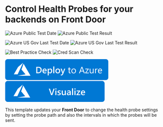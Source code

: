 # Control Health Probes for your backends on Front Door

![Azure Public Test Date](https://azurequickstartsservice.blob.core.windows.net/badges/quickstarts/microsoft.network/front-door-health-probes/PublicLastTestDate.svg)
![Azure Public Test Result](https://azurequickstartsservice.blob.core.windows.net/badges/quickstarts/microsoft.network/front-door-health-probes/PublicDeployment.svg)

![Azure US Gov Last Test Date](https://azurequickstartsservice.blob.core.windows.net/badges/quickstarts/microsoft.network/front-door-health-probes/FairfaxLastTestDate.svg)
![Azure US Gov Last Test Result](https://azurequickstartsservice.blob.core.windows.net/badges/quickstarts/microsoft.network/front-door-health-probes/FairfaxDeployment.svg)

![Best Practice Check](https://azurequickstartsservice.blob.core.windows.net/badges/quickstarts/microsoft.network/front-door-health-probes/BestPracticeResult.svg)
![Cred Scan Check](https://azurequickstartsservice.blob.core.windows.net/badges/quickstarts/microsoft.network/front-door-health-probes/CredScanResult.svg)

[![Deploy To Azure](https://raw.githubusercontent.com/Azure/azure-quickstart-templates/master/1-CONTRIBUTION-GUIDE/images/deploytoazure.svg?sanitize=true)](https://portal.azure.com/#create/Microsoft.Template/uri/https%3A%2F%2Fraw.githubusercontent.com%2FAzure%2Fazure-quickstart-templates%2Fmaster%2Fquickstarts%2Fmicrosoft.network%2Ffront-door-health-probes%2Fazuredeploy.json)  [![Visualize](https://raw.githubusercontent.com/Azure/azure-quickstart-templates/master/1-CONTRIBUTION-GUIDE/images/visualizebutton.svg?sanitize=true)](http://armviz.io/#/?load=https%3A%2F%2Fraw.githubusercontent.com%2FAzure%2Fazure-quickstart-templates%2Fmaster%2Fquickstarts%2Fmicrosoft.network%2Ffront-door-health-probes%2Fazuredeploy.json)

This template updates your **Front Door** to change the health probe settings by setting the probe path and also the intervals in which the probes will be sent.


